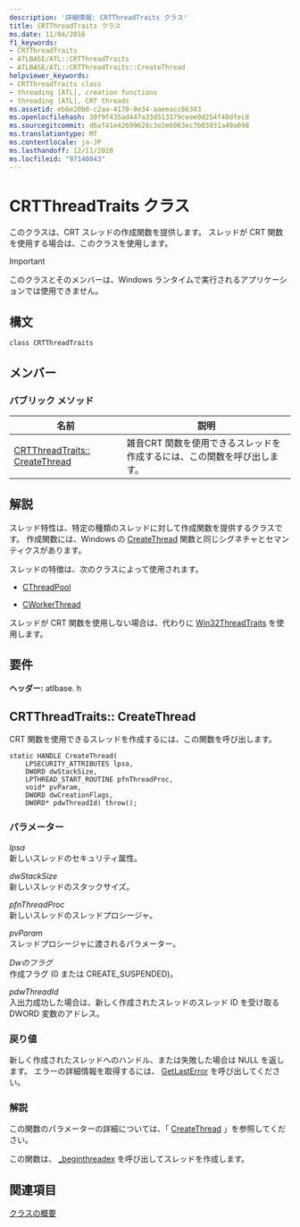 ```yaml
---
description: '詳細情報: CRTThreadTraits クラス'
title: CRTThreadTraits クラス
ms.date: 11/04/2016
f1_keywords:
- CRTThreadTraits
- ATLBASE/ATL::CRTThreadTraits
- ATLBASE/ATL::CRTThreadTraits::CreateThread
helpviewer_keywords:
- CRTThreadTraits class
- threading [ATL], creation functions
- threading [ATL], CRT threads
ms.assetid: eb6e20b0-c2aa-4170-8e34-aaeeacc86343
ms.openlocfilehash: 30f9f435ad447a33d513379ceee0d254f48dfec8
ms.sourcegitcommit: d6af41e42699628c3e2e6063ec7b03931a49a098
ms.translationtype: MT
ms.contentlocale: ja-JP
ms.lasthandoff: 12/11/2020
ms.locfileid: "97140843"
---
```

# <a name="crtthreadtraits-class"></a>CRTThreadTraits クラス

このクラスは、CRT スレッドの作成関数を提供します。 スレッドが CRT 関数を使用する場合は、このクラスを使用します。

> [!IMPORTANT]
> このクラスとそのメンバーは、Windows ランタイムで実行されるアプリケーションでは使用できません。

## <a name="syntax"></a>構文

```
class CRTThreadTraits
```

## <a name="members"></a>メンバー

### <a name="public-methods"></a>パブリック メソッド

|名前|説明|
|----------|-----------------|
|[CRTThreadTraits:: CreateThread](#createthread)|雑音CRT 関数を使用できるスレッドを作成するには、この関数を呼び出します。|

## <a name="remarks"></a>解説

スレッド特性は、特定の種類のスレッドに対して作成関数を提供するクラスです。 作成関数には、Windows の [CreateThread](/windows/win32/api/processthreadsapi/nf-processthreadsapi-createthread) 関数と同じシグネチャとセマンティクスがあります。

スレッドの特徴は、次のクラスによって使用されます。

- [CThreadPool](../../atl/reference/cthreadpool-class.md)

- [CWorkerThread](../../atl/reference/cworkerthread-class.md)

スレッドが CRT 関数を使用しない場合は、代わりに [Win32ThreadTraits](../../atl/reference/win32threadtraits-class.md) を使用します。

## <a name="requirements"></a>要件

**ヘッダー:** atlbase. h

## <a name="crtthreadtraitscreatethread"></a><a name="createthread"></a> CRTThreadTraits:: CreateThread

CRT 関数を使用できるスレッドを作成するには、この関数を呼び出します。

```
static HANDLE CreateThread(
    LPSECURITY_ATTRIBUTES lpsa,
    DWORD dwStackSize,
    LPTHREAD_START_ROUTINE pfnThreadProc,
    void* pvParam,
    DWORD dwCreationFlags,
    DWORD* pdwThreadId) throw();
```

### <a name="parameters"></a>パラメーター

*lpsa*<br/>
新しいスレッドのセキュリティ属性。

*dwStackSize*<br/>
新しいスレッドのスタックサイズ。

*pfnThreadProc*<br/>
新しいスレッドのスレッドプロシージャ。

*pvParam*<br/>
スレッドプロシージャに渡されるパラメーター。

*Dwのフラグ*<br/>
作成フラグ (0 または CREATE_SUSPENDED)。

*pdwThreadId*<br/>
入出力成功した場合は、新しく作成されたスレッドのスレッド ID を受け取る DWORD 変数のアドレス。

### <a name="return-value"></a>戻り値

新しく作成されたスレッドへのハンドル、または失敗した場合は NULL を返します。 エラーの詳細情報を取得するには、 [GetLastError](/windows/win32/api/errhandlingapi/nf-errhandlingapi-getlasterror) を呼び出してください。

### <a name="remarks"></a>解説

この関数のパラメーターの詳細については、「 [CreateThread](/windows/win32/api/processthreadsapi/nf-processthreadsapi-createthread) 」を参照してください。

この関数は、 [_beginthreadex](../../c-runtime-library/reference/beginthread-beginthreadex.md) を呼び出してスレッドを作成します。

## <a name="see-also"></a>関連項目

[クラスの概要](../../atl/atl-class-overview.md)
